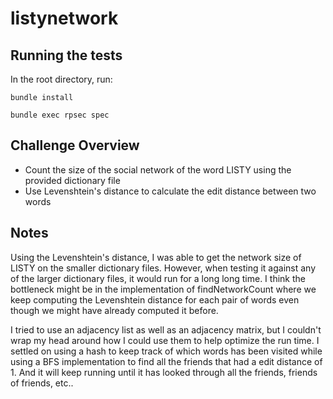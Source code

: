 # listynetwork

## Running the tests
In the root directory, run:


`bundle install`

`bundle exec rpsec spec`

## Challenge Overview
* Count the size of the social network of the word LISTY using the provided dictionary file
* Use Levenshtein's distance to calculate the edit distance between two words

## Notes
Using the Levenshtein's distance, I was able to get the network size of LISTY on the smaller dictionary files. However, when testing it against any of the larger dictionary files, it would run for a long long time. I think the bottleneck might be in the implementation of findNetworkCount where we keep computing the Levenshtein distance for each pair of words even though we might have already computed it before.

I tried to use an adjacency list as well as an adjacency matrix, but I couldn't wrap my head around how I could use them to help optimize the run time. I settled on using a hash to keep track of which words has been visited while using a BFS implementation to find all the friends that had a edit distance of 1. And it will keep running until it has looked through all the friends, friends of friends, etc..
